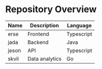 # Repository Overview

| **Name** | **Description**             | **Language** |
| -------- | --------------------------- | ------------ |
| erse     | Frontend                    | Typescript   |
| jada     | Backend                     | Java         |
| jeson    | API                         | Typescript   |
| skvil    | Data analytics              | Go           |

